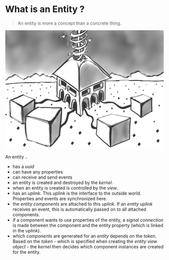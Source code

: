 # What is an Entity ?

> An entity is more a concept than a concrete thing.

![an-entity](./images/what-is-an-entity.png)

An entity ..

- has a _uuid_
- can have any properties
- can receive and send events
- an entity is created and destroyed by the _kernel_.
- when an entity is created is controlled by the _view_.
- has an _uplink_. This _uplink_ is the interface to the outside world. Properties and events are synchronized here.
- the _entity components_ are attached to this _uplink_. If an _entity uplink_ receives an event, this is automatically passed on to all attached components.
- if a component wants to use properties of the entity, a _signal connection_ is made between the component and the entity property (which is linked in the uplink). 
- which _components_ are generated for an _entity_ depends on the _token_. Based on the _token_ - which is specified when creating the _entity view object_ - the _kernel_ then decides which component instances are created for the entity.
